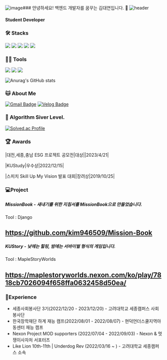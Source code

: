 ![image](https://github.com/kim946509/kim946509/assets/58037317/4afaf1d2-4182-4f0c-9613-06c44c7734dd)### 안녕하세요! 백엔드 개발자를 꿈꾸는 김대연입니다. 👋
![header](https://capsule-render.vercel.app/api?type=wave&color=auto&height=300&section=header&text=Daeyeon%20Kim&fontSize=70)
#### Student Developer 

### 🛠️ Stacks

<img src="https://img.shields.io/badge/Python-3766AB?style=flat-square&logo=Python&logoColor=white"/> <img src="https://img.shields.io/badge/C-A8B9CC?style=flat-square&logo=C&logoColor=white"/> <img src="https://img.shields.io/badge/C++-00599C?style=flat-square&logo=C++&logoColor=white"/>
<img src="https://img.shields.io/badge/Django-27563B?style=flat-square&logo=Django&logoColor=white"/> 
<img src="https://melonicedlatte.com/assets/images/2021_3Q/spring_logo.png"/>
### 💪🏼 Tools 

 <img src="https://img.shields.io/badge/Visual Studio Code-007ACC?style=flat-square&logo=Visual Studio Code&logoColor=white"/> <img src="https://img.shields.io/badge/GitHub-181717?style=flat-square&logo=GitHub&logoColor=white"/> <img src="https://img.shields.io/badge/Eclipse IDE-2C2255?style=flat-square&logo=Eclipse IDE&logoColor=white"/>


![Anurag's GitHub stats](https://github-readme-stats.vercel.app/api?username=kim946509&show_icons=true&theme=radical)


### 🐱 About Me

[![Gmail Badge](https://img.shields.io/badge/Gmail-d14836?style=flat-square&logo=Gmail&logoColor=white&link=mailto:kim946509@gmail.com)](kim946509@gmail.com)
  [![Velog Badge](https://img.shields.io/badge/Velog-20C997?style=flat-square&logo=Velog&logoColor=white&link=https://velog.io/@kim946509)](https://velog.io/@kim946509)


### 🏅 Algorithm Siver Level. 

[![Solved.ac Profile](http://mazassumnida.wtf/api/v2/generate_badge?boj=kim946509)](https://solved.ac/kim946509/)  


### 🏆 Awards

|대전,세종,충남 ESG 프로젝트 공모전|대상||2023/4/21|

|KUStudy|우수상|2022/12/15|

|스피치 Skill Up My Vision 발표 대회|장려상|2019/10/25|

### 💻Project

##### MissionBook - 새내기를 위한 지침서를 MissionBook으로 만들었습니다.

Tool : Django

https://github.com/kim946509/Mission-Book
---------------------------------------------
##### KUStory - 낮에는 힐링, 밤에는 서바이벌 형식의 게임입니다. 

Tool : MapleStoryWorlds

https://maplestoryworlds.nexon.com/ko/play/7818cb7026094f658ffa0632458d50ea/
----------------------------------------------

### 📗Experience
- 세종사회봉사단 3기(2022/12/20 - 2023/12/20) - 고려대학교 세종캠퍼스 사회봉사단
- 한국장학재단 하계 재능 캠프(2022/08/01 - 2022/08/07) - 현덕언더스쿨지역아동센터 재능 캠프  
- Nexon Project MOD supporters (2022/07/04 - 2022/09/03) - Nexon & 멋쟁이사자처 서포터즈
- Like Lion 10th-11th | Underdog Rev (2022/03/16 ~ ) - 고려대학교 세종캠퍼스 소속
